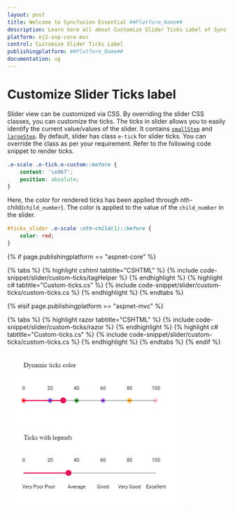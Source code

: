 ```yaml
---
layout: post
title: Welcome to Syncfusion Essential ##Platform_Name##
description: Learn here all about Customize Slider Ticks Label of Syncfusion Essential ##Platform_Name## widgets based on HTML5 and jQuery.
platform: ej2-asp-core-mvc
control: Customize Slider Ticks Label
publishingplatform: ##Platform_Name##
documentation: ug
---
```


# Customize Slider Ticks label

Slider view can be customized via CSS. By overriding the slider CSS classes, you can customize the ticks. The ticks in slider
allows you to easily identify the current value/values of the slider. It contains
[`smallStep`](https://ej2.syncfusion.com/documentation/slider/api-ticksData.html?lang=typescript#smallstep)
and [`largeStep`](https://ej2.syncfusion.com/documentation/slider/api-ticksData.html?lang=typescript#largestep). By default,
slider has class `e-tick` for slider ticks. You can override the class as per your requirement. Refer to the following code
snippet to render ticks.

```css
.e-scale .e-tick.e-custom::before {
    content: '\e967';
    position: absolute;
}
```

Here, the color for rendered ticks has been applied through nth-child(`child_number`). The color is applied to the value of the `child_number` in the slider.

```css
#ticks_slider .e-scale :nth-child(1)::before {
    color: red;
}
```

{% if page.publishingplatform == "aspnet-core" %}

{% tabs %}
{% highlight cshtml tabtitle="CSHTML" %}
{% include code-snippet/slider/custom-ticks/tagHelper %}
{% endhighlight %}
{% highlight c# tabtitle="Custom-ticks.cs" %}
{% include code-snippet/slider/custom-ticks/custom-ticks.cs %}
{% endhighlight %}
{% endtabs %}

{% elsif page.publishingplatform == "aspnet-mvc" %}

{% tabs %}
{% highlight razor tabtitle="CSHTML" %}
{% include code-snippet/slider/custom-ticks/razor %}
{% endhighlight %}
{% highlight c# tabtitle="Custom-ticks.cs" %}
{% include code-snippet/slider/custom-ticks/custom-ticks.cs %}
{% endhighlight %}
{% endtabs %}
{% endif %}



![ASP .NET Core - Slider - Ticks Customization](../images/ticks-customization.png)